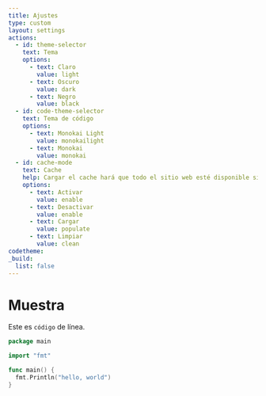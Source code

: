 ```yaml
---
title: Ajustes
type: custom
layout: settings
actions:
  - id: theme-selector
    text: Tema
    options:
      - text: Claro
        value: light
      - text: Oscuro
        value: dark
      - text: Negro
        value: black
  - id: code-theme-selector
    text: Tema de código
    options:
      - text: Monokai Light
        value: monokailight
      - text: Monokai
        value: monokai
  - id: cache-mode
    text: Cache
    help: Cargar el cache hará que todo el sitio web esté disponible sin conexión.
    options:
      - text: Activar
        value: enable
      - text: Desactivar
        value: enable
      - text: Cargar
        value: populate
      - text: Limpiar
        value: clean
codetheme:
_build:
  list: false
---
```


# Muestra

Este es `código` de línea.

```go {linenos=true,hl_lines=["1", "5-7"],linenostart=0}
package main

import "fmt"

func main() {
  fmt.Println("hello, world")
}
```

